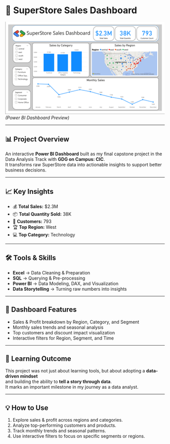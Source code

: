 # 🛒 SuperStore Sales Dashboard

![Dashboard Preview](dashboard_preview.png)  
*(Power BI Dashboard Preview)*

---

## 📊 Project Overview
An interactive **Power BI Dashboard** built as my final capstone project in the Data Analysis Track with **GDG on Campus: CIC**.  
It transforms raw SuperStore data into actionable insights to support better business decisions.

---

## 📈 Key Insights
- 💰 **Total Sales:** $2.3M  
- 📦 **Total Quantity Sold:** 38K  
- 👥 **Customers:** 793  
- 🏆 **Top Region:** West  
- 💻 **Top Category:** Technology  

---

## 🛠️ Tools & Skills
- **Excel** → Data Cleaning & Preparation  
- **SQL** → Querying & Pre-processing  
- **Power BI** → Data Modeling, DAX, and Visualization  
- **Data Storytelling** → Turning raw numbers into insights  

---

## 🎯 Dashboard Features
- Sales & Profit breakdown by Region, Category, and Segment  
- Monthly sales trends and seasonal analysis  
- Top customers and discount impact visualization  
- Interactive filters for Region, Segment, and Time  

---

## 🚀 Learning Outcome
This project was not just about learning tools, but about adopting a **data-driven mindset**  
and building the ability to **tell a story through data**.  
It marks an important milestone in my journey as a data analyst.

---

## 💡 How to Use
1. Explore sales & profit across regions and categories.  
2. Analyze top-performing customers and products.  
3. Track monthly trends and seasonal patterns.  
4. Use interactive filters to focus on specific segments or regions.
